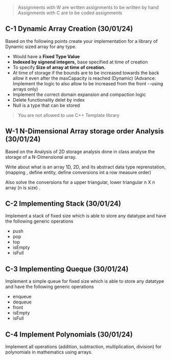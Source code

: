 > Assignments with W are written assignments to be written by hand
> Assignments with C are to be coded assignments 

## C-1 Dynamic Array Creation (30/01/24)
Based on the following points create your implementation for a library of Dynamic sized array for any type.
- Would have a **Fixed Type Value**
- **Indexed by signend integers,** base specified at time of creation
- To specify **Size of array at time of creation.**
- At time of storage if the bounds are to be increased towards the back allow it even after the maxCapacity is reached (Dynamic) (Advance: Implement the logic to also allow to be increased from the front --using arrays only)
- Implement the correct domain expansion and compaction logic
- Delete functionality delet by index
- Null is a type that can be stored 

> You are not allowed to use C++ Template library

## W-1 N-Dimensional Array storage order Analysis (30/01/24)
Based on the Analysis of 2D storage analysis done in class analyse the storage of a N-Dimensional array.

Write about what is an array 1D, 2D, and its abstract data type reprenstation, (mapping , define entity, define conversions int a row measure order)

Also solve the conversions for a upper triangular, lower triangular n X n array (n is size) .

## C-2 Implementing Stack (30/01/24)
Implement a stack of fixed size which is able to store any datatype and have the following generic operations
- push
- pop
- top
- isEmpty
- isFull

## C-3 Implementing Queque (30/01/24)
Implement a simple queue for fixed size which is able to store any datatype and have the following generic operations
- enqueue
- dequeue
- front
- isEmpty
- isFull

## C-4 Implement Polynomials (30/01/24)
Implement all operations (addition, subtraction, multiplication, division) for polynomials in mathematics using arrays.


